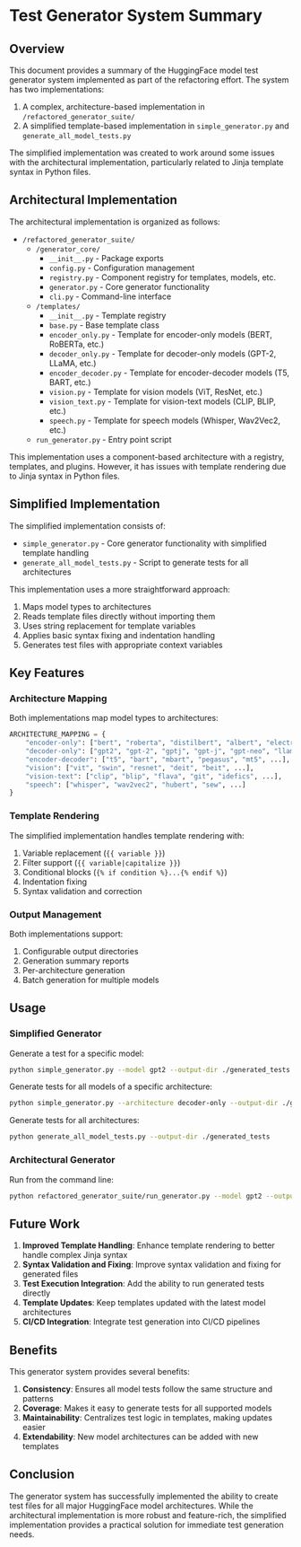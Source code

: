 # Test Generator System Summary

## Overview

This document provides a summary of the HuggingFace model test generator system implemented as part of the refactoring effort. The system has two implementations:

1. A complex, architecture-based implementation in `/refactored_generator_suite/`
2. A simplified template-based implementation in `simple_generator.py` and `generate_all_model_tests.py`

The simplified implementation was created to work around some issues with the architectural implementation, particularly related to Jinja template syntax in Python files.

## Architectural Implementation

The architectural implementation is organized as follows:

- `/refactored_generator_suite/`
  - `/generator_core/`
    - `__init__.py` - Package exports
    - `config.py` - Configuration management
    - `registry.py` - Component registry for templates, models, etc.
    - `generator.py` - Core generator functionality
    - `cli.py` - Command-line interface
  - `/templates/`
    - `__init__.py` - Template registry
    - `base.py` - Base template class
    - `encoder_only.py` - Template for encoder-only models (BERT, RoBERTa, etc.)
    - `decoder_only.py` - Template for decoder-only models (GPT-2, LLaMA, etc.)
    - `encoder_decoder.py` - Template for encoder-decoder models (T5, BART, etc.)
    - `vision.py` - Template for vision models (ViT, ResNet, etc.)
    - `vision_text.py` - Template for vision-text models (CLIP, BLIP, etc.)
    - `speech.py` - Template for speech models (Whisper, Wav2Vec2, etc.)
  - `run_generator.py` - Entry point script

This implementation uses a component-based architecture with a registry, templates, and plugins. However, it has issues with template rendering due to Jinja syntax in Python files.

## Simplified Implementation

The simplified implementation consists of:

- `simple_generator.py` - Core generator functionality with simplified template handling
- `generate_all_model_tests.py` - Script to generate tests for all architectures

This implementation uses a more straightforward approach:
1. Maps model types to architectures
2. Reads template files directly without importing them
3. Uses string replacement for template variables
4. Applies basic syntax fixing and indentation handling
5. Generates test files with appropriate context variables

## Key Features

### Architecture Mapping

Both implementations map model types to architectures:

```python
ARCHITECTURE_MAPPING = {
    "encoder-only": ["bert", "roberta", "distilbert", "albert", "electra", ...],
    "decoder-only": ["gpt2", "gpt-2", "gptj", "gpt-j", "gpt-neo", "llama", ...],
    "encoder-decoder": ["t5", "bart", "mbart", "pegasus", "mt5", ...],
    "vision": ["vit", "swin", "resnet", "deit", "beit", ...],
    "vision-text": ["clip", "blip", "flava", "git", "idefics", ...],
    "speech": ["whisper", "wav2vec2", "hubert", "sew", ...]
}
```

### Template Rendering

The simplified implementation handles template rendering with:

1. Variable replacement (`{{ variable }}`)
2. Filter support (`{{ variable|capitalize }}`)
3. Conditional blocks (`{% if condition %}...{% endif %}`)
4. Indentation fixing
5. Syntax validation and correction

### Output Management

Both implementations support:

1. Configurable output directories
2. Generation summary reports
3. Per-architecture generation
4. Batch generation for multiple models

## Usage

### Simplified Generator

Generate a test for a specific model:

```bash
python simple_generator.py --model gpt2 --output-dir ./generated_tests
```

Generate tests for all models of a specific architecture:

```bash
python simple_generator.py --architecture decoder-only --output-dir ./generated_tests --limit 3
```

Generate tests for all architectures:

```bash
python generate_all_model_tests.py --output-dir ./generated_tests
```

### Architectural Generator

Run from the command line:

```bash
python refactored_generator_suite/run_generator.py --model gpt2 --output-dir ./generated_tests
```

## Future Work

1. **Improved Template Handling**: Enhance template rendering to better handle complex Jinja syntax
2. **Syntax Validation and Fixing**: Improve syntax validation and fixing for generated files
3. **Test Execution Integration**: Add the ability to run generated tests directly
4. **Template Updates**: Keep templates updated with the latest model architectures
5. **CI/CD Integration**: Integrate test generation into CI/CD pipelines

## Benefits

This generator system provides several benefits:

1. **Consistency**: Ensures all model tests follow the same structure and patterns
2. **Coverage**: Makes it easy to generate tests for all supported models
3. **Maintainability**: Centralizes test logic in templates, making updates easier
4. **Extendability**: New model architectures can be added with new templates

## Conclusion

The generator system has successfully implemented the ability to create test files for all major HuggingFace model architectures. While the architectural implementation is more robust and feature-rich, the simplified implementation provides a practical solution for immediate test generation needs.